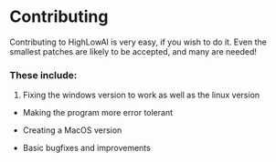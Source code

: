 # Contributing

Contributing to HighLowAI is very easy, if you wish to do it. 
Even the smallest patches are likely to be accepted, and many are needed!

### These include:

1. Fixing the windows version to work as well as the linux version

- Making the program more error tolerant

- Creating a MacOS version

- Basic bugfixes and improvements